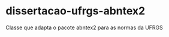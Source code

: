 dissertacao-ufrgs-abntex2
=========================

Classe que adapta o pacote abntex2 para as normas da UFRGS
